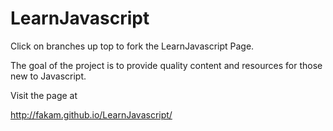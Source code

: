 LearnJavascript
===============

Click on branches up top to fork the LearnJavascript Page.

The goal of the project is to provide quality content and resources for those new to Javascript.


Visit the page at 

http://fakam.github.io/LearnJavascript/
